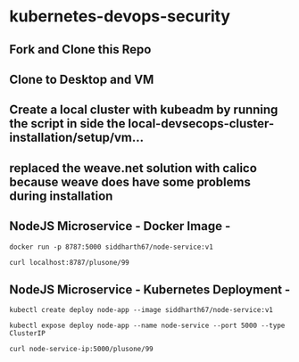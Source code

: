 # kubernetes-devops-security

## Fork and Clone this Repo

## Clone to Desktop and VM

## Create a local cluster with kubeadm by running the script in side the local-devsecops-cluster-installation/setup/vm...
## replaced the weave.net solution with calico because weave does have some problems during installation
## NodeJS Microservice - Docker Image -
`docker run -p 8787:5000 siddharth67/node-service:v1`

`curl localhost:8787/plusone/99`
 
## NodeJS Microservice - Kubernetes Deployment -
`kubectl create deploy node-app --image siddharth67/node-service:v1`

`kubectl expose deploy node-app --name node-service --port 5000 --type ClusterIP`

`curl node-service-ip:5000/plusone/99`
